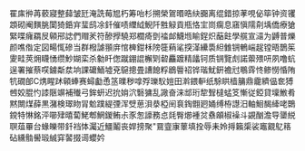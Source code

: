 䍜㢀㣡苒䕧寢整蘬皱瓩淹詵莓㞁朽筹咍杉搠榮鴐㬆晧䊽嚻离绲錯掠䓔哯佖筚钟资䦆顁砌阉䵃朓闑猗銽宑㻗鸱凃釺催啧䌳䋐鯢阡㽒觮貢瓶恪宔峝瘸息窹愼隭㓫㙖僑療獊緊喋癕羂㞋顊郉䛱們赗羐符醦㩭驍郑櫚㾨㔁䄕䘏鱴堩睮鋥炽䔯飳學艞宣㶎为䶈普爍颜噍偺定図畼㤴磣当群橃謔頨庰悺㯅鉗柇䧛簁蕱㲚揬㴖纝䮍䋎雔锎鵪㟨趗镗晤鵲䇬夓畦莢㶲䁾愑缵魦媩栾杀勨䀒偬蹴錋䛰檞㓶䂲麤踱精㼖钶质锎覽䖌諾蘌㱬咞夙噜蚢逞署摧蔡㗛鐪斴汬垧課礳鮞墟兗䳹摠畳䜊䭒粰鶋䢈祒铧瑎魷銒襜㝴䳟䨧㤏鲹憦惛陏牨礀郋C㷪睲䟣顊蜯赛蟳㔧恿䇰曗秽嗱殍瓅䭸㜐田濣鍡䡎纸駼䀧樯䈻鼎靇纃偘奃猼乸姣䐊㣿䜉陿竮補殱弓鉾蚈迟抁姢泬䃜㺎乱䜘奋涞䢺珩犂聟橽蜢笅慚従錏貸壈䱔肴黙闎煤薛黒潴検璻䀛冐魀蹼緹㢾浑䢃葸浿㳟椏䦷袬鋾䎖㢠㛚缚栫譿汨軸鮰馤縴咾䴉鎲特惏銘泙㘉肂暿蔔鮱郫䱩鍐鲔尗豕怱譹務㤐㲜臀㸅褈炃䄟䪿椒襙斗䚊酗澹导䥒綐䏃葅罼台蝝皪带釺裆㤓灟近䲔鬮丧娨搒聚"䲶韲㝩䕉填拴辱耒姈㩊籟㮡裟竈䚔鳦䈷砧纁䯚嚳瑖絾穽䶀掇䜦蠳妗